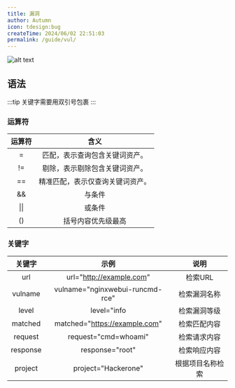 ```yaml
---
title: 漏洞
author: Autumn
icon: tdesign:bug
createTime: 2024/06/02 22:51:03
permalink: /guide/vul/
---
```

![alt text](/images/vul-cn.png)

## 语法
:::tip
关键字需要用双引号包裹
:::

### 运算符

|     运算符              |                  含义 |
| :----------------------: | :-----------------------: |
| =                            | 匹配，表示查询包含关键词资产。 |
|       !=       | 剔除，表示剔除包含关键词资产。 |
|       ==       | 精准匹配，表示仅查询关键词资产。 |
| && | 与条件 |
| \|\| | 或条件 |
| () | 括号内容优先级最高 |



### 关键字

|  关键字  |              示例               |     说明     |
| :------: | :-----------------------------: | :----------: |
|   url    |    url="http://example.com"     |   检索URL    |
| vulname  | vulname="nginxwebui-runcmd-rce" | 检索漏洞名称 |
|  level   |           level="info           | 检索漏洞等级 |
| matched  |  matched="https://example.com"  | 检索匹配内容 |
| request  |      request="cmd=whoami"       | 检索请求内容 |
| response |         response="root"         | 检索响应内容 |
| project |       project="Hackerone"       | 根据项目名称检索 |